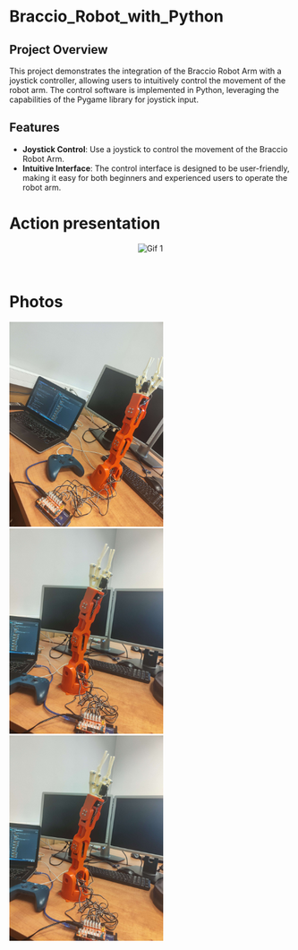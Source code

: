# Braccio_Robot_with_Python

## Project Overview

This project demonstrates the integration of the Braccio Robot Arm with a joystick controller, allowing users to intuitively control the movement of the robot arm. The control software is implemented in Python, leveraging the capabilities of the Pygame library for joystick input.

## Features

- **Joystick Control**: Use a joystick to control the movement of the Braccio Robot Arm.
- **Intuitive Interface**: The control interface is designed to be user-friendly, making it easy for both beginners and experienced users to operate the robot arm.

# Action presentation
<p align="center">
   <img src="resources/video.gif" alt="Gif 1" width="324">
</p>
<br>

# Photos
<p float="left">
  <img src="resources/photo-1.jpg" alt="Photo 1" width="275">
  <img src="resources/photo-2.jpg" alt="Photo 2" width="275">
  <img src="resources/photo-2.jpg" alt="Photo 3" width="275">
</p>
<br>
